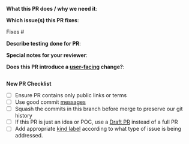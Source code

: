 **What this PR does / why we need it**:

**Which issue(s) this PR fixes**:
<!--
Usage: `Fixes #<issue number>`, or `Fixes (paste link of issue)`.
-->
Fixes #

**Describe testing done for PR**:
<!--
Example: Created vSphere workload cluster to verify change.
-->

**Special notes for your reviewer**:

**Does this PR introduce a [user-facing](https://github.com/vmware-tanzu/tanzu-framework/blob/main/docs/release/release-notes.md#does-my-pull-request-need-a-release-note) change?**:
<!--
If no, just write "NONE" in the release-note block below.
If yes, a release note is required:
Enter your extended release note in the block below.
-->
```release-note

```
**New PR Checklist**

- [ ] Ensure PR contains only public links or terms
- [ ] Use good commit [messages](https://github.com/vmware-tanzu/tanzu-framework/blob/main/CONTRIBUTING.md)
- [ ] Squash the commits in this branch before merge to preserve our git history
- [ ] If this PR is just an idea or POC, use a [Draft PR](https://docs.github.com/en/github/collaborating-with-issues-and-pull-requests/about-pull-requests#draft-pull-requests) instead of a full PR
- [ ] Add appropriate [kind label](../docs/release/kind-labels.md) according to what type of issue is being addressed.
